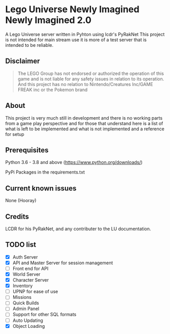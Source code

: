 # Lego Universe Newly Imagined Newly Imagined 2.0
A Lego Universe server written in Pyhton using lcdr's PyRakNet
This project is not intended for main stream use it is more of a test server that is intended to be reliable.

## Disclaimer
> The LEGO Group has not endorsed or authorized the operation of this game and is not liable for any safety issues in relation to its operation. And this project has no relation to Nintendo/Creatures Inc/GAME FREAK inc or the Pokemon brand

## About
This project is very much still in development and there is no working parts from a game play perspective and for those that understand here is a list of what is left to be implemented and what is not implemented and a reference for setup

## Prerequisites

Python 3.6 - 3.8 and above (https://www.python.org/downloads/)

PyPi Packages in the requirements.txt

## Current known issues 
None (Hooray)

## Credits 
LCDR for his PyRakNet, and any contributer to the LU documentation. 

## TODO list
- [x] Auth Server
- [x] API and Master Server for session management
- [ ] Front end for API
- [x] World Server 
- [x] Character Server
- [x] Inventory 
- [ ] UPNP for ease of use
- [ ] Missions
- [ ] Quick Builds
- [ ] Admin Panel
- [ ] Support for other SQL formats
- [ ] Auto Updating
- [x] Object Loading
